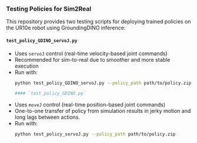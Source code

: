 ### Testing Policies for Sim2Real

This repository provides two testing scripts for deploying trained policies on the UR10e robot using GroundingDINO inference:

#### `test_policy_GDINO_servoJ.py`
- Uses `servoJ` control (real-time velocity-based joint commands)
- Recommended for sim-to-real due to smoother and more stable execution
- Run with:
  ```bash
  python test_policy_GDINO_servoJ.py --policy_path path/to/policy.zip

  #### `test_policy_GDINO.py`
- Uses `moveJ` control (real-time position-based joint commands)
- One-to-one transfer of policy from simulation results in jerky motion and long lags between actions.
- Run with:
  ```bash
  python test_policy_servoJ.py --policy_path path/to/policy.zip
